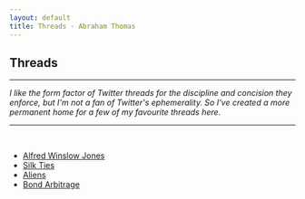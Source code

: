 ```yaml
---
layout: default
title: Threads · Abraham Thomas
---
```


## Threads

----

*I like the form factor of Twitter threads for the discipline and concision they enforce, but I'm not a fan of Twitter's ephemerality.  So I've created a more permanent home for a few of my favourite threads here.*

----

<br/>

* [Alfred Winslow Jones](../alfred-winslow-jones)  
* [Silk Ties](../silk-ties)  
* [Aliens](../aliens)  
* [Bond Arbitrage](../bond-arbitrage)  
